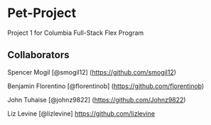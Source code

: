 # Pet-Project

Project 1 for Columbia Full-Stack Flex Program
 
 ## Collaborators

Spencer Mogil [@smogil12] (https://github.com/smogil12)
 
Benjamin Florentino [@florentinob] (https://github.com/florentinob)

John Tuhaise [@johnz9822] (https://github.com/Johnz9822)

Liz Levine [@lizlevine] https://github.com/lizlevine
